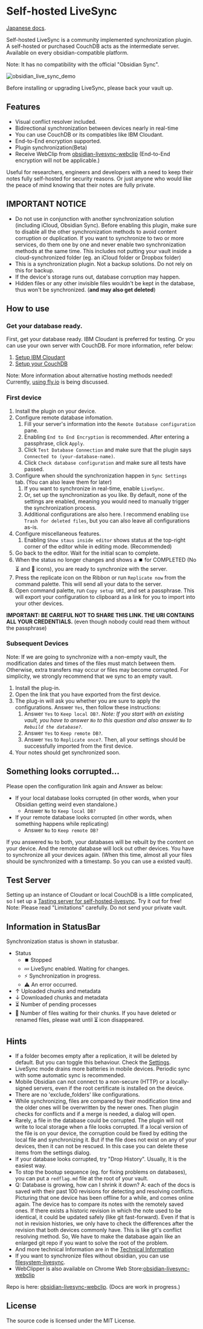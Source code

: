 # Self-hosted LiveSync

[Japanese docs](./README_ja.md).

Self-hosted LiveSync is a community implemented synchronization plugin.  
A self-hosted or purchased CouchDB acts as the intermediate server. Available on every obsidian-compatible platform.

Note: It has no compatibility with the official "Obsidian Sync".

![obsidian_live_sync_demo](https://user-images.githubusercontent.com/45774780/137355323-f57a8b09-abf2-4501-836c-8cb7d2ff24a3.gif)

Before installing or upgrading LiveSync, please back your vault up.

## Features

-   Visual conflict resolver included.
-   Bidirectional synchronization between devices nearly in real-time
-   You can use CouchDB or its compatibles like IBM Cloudant.
-   End-to-End encryption supported.
-   Plugin synchronization(Beta)
-   Receive WebClip from [obsidian-livesync-webclip](https://chrome.google.com/webstore/detail/obsidian-livesync-webclip/jfpaflmpckblieefkegjncjoceapakdf) (End-to-End encryption will not be applicable.)

Useful for researchers, engineers and developers with a need to keep their notes fully self-hosted for security reasons. Or just anyone who would like the peace of mind knowing that their notes are fully private. 

## IMPORTANT NOTICE

-   Do not use in conjunction with another synchronization solution (including iCloud, Obsidian Sync). Before enabling this plugin, make sure to disable all the other synchronization methods to avoid content corruption or duplication. If you want to synchronize to two or more services, do them one by one and never enable two synchronization methods at the same time.
    This includes not putting your vault inside a cloud-synchronized folder (eg. an iCloud folder or Dropbox folder)
-   This is a synchronization plugin. Not a backup solutions. Do not rely on this for backup.
-   If the device's storage runs out, database corruption may happen.
-   Hidden files or any other invisible files wouldn't be kept in the database, thus won't be synchronized. (**and may also get deleted**)

## How to use

### Get your database ready.

First, get your database ready. IBM Cloudant is preferred for testing. Or you can use your own server with CouchDB. For more information, refer below:
1. [Setup IBM Cloudant](docs/setup_cloudant.md)
2. [Setup your CouchDB](docs/setup_own_server.md)

Note: More information about alternative hosting methods needed! Currently, [using fly.io](https://github.com/vrtmrz/obsidian-livesync/discussions/85) is being discussed.

### First device

1. Install the plugin on your device.
2. Configure remote database infomation.
	1. Fill your server's information into the `Remote Database configuration` pane.
	2. Enabling `End to End Encryption` is recommended. After entering a passphrase, click `Apply`.
	3. Click `Test Database Connection` and make sure that the plugin says `Connected to (your-database-name)`.
	4. Click `Check database configuration` and make sure all tests have passed.
3. Configure when should the synchronization happen in `Sync Settings` tab. (You can also leave them for later)
	1. If you want to synchronize in real-time, enable `LiveSync`.
	2. Or, set up the synchronization as you like. By default, none of the settings are enabled, meaning you would need to manually trigger the synchronization process.
	3. Additional configurations are also here. I recommend enabling `Use Trash for deleted files`, but you can also leave all configurations as-is.
4. Configure miscellaneous features.
	1. Enabling `Show staus inside editor` shows status at the top-right corner of the editor while in editing mode. (Recommended)
5. Go back to the editor. Wait for the initial scan to complete.
6. When the status no longer changes and shows a ⏹️ for COMPLETED (No ⏳ and 🧩 icons), you are ready to synchronize with the server.
7. Press the replicate icon on the Ribbon or run `Replicate now` from the command palette. This will send all your data to the server.
8. Open command palette, run `Copy setup URI`, and set a passphrase. This will export your configuration to clipboard as a link for you to import into your other devices.

**IMPORTANT: BE CAREFUL NOT TO SHARE THIS LINK. THE URI CONTAINS ALL YOUR CREDENTIALS.** (even though nobody could read them without the passphrase)

### Subsequent Devices

Note: If we are going to synchronize with a non-empty vault, the modification dates and times of the files must match between them. Otherwise, extra transfers may occur or files may become corrupted.
For simplicity, we strongly recommend that we sync to an empty vault.

1. Install the plug-in.
2. Open the link that you have exported from the first device.
3. The plug-in will ask you whether you are sure to apply the configurations. Answer `Yes`, then follow these instructions:
	1. Answer `Yes` to `Keep local DB?`.
		*Note: If you start with an existing vault, you have to answer `No` to this question and also answer `No` to `Rebuild the database?`.*
	2. Answer `Yes` to `Keep remote DB?`.
	3. Answer `Yes` to `Replicate once?`.
	Then, all your settings should be successfully imported from the first device.
4. Your notes should get synchronized soon.

## Something looks corrupted...

Please open the configuration link again and Answer as below:
- If your local database looks corrupted (in other words, when your Obsidian getting weird even standalone.)
	- Answer `No` to `Keep local DB?`
- If your remote database looks corrupted (in other words, when something happens while replicating)
	- Answer `No` to `Keep remote DB?`

If you answered `No` to both, your databases will be rebuilt by the content on your device. And the remote database will lock out other devices. You have to synchronize all your devices again. (When this time, almost all your files should be synchronized with a timestamp. So you can use a existed vault).

## Test Server

Setting up an instance of Cloudant or local CouchDB is a little complicated, so I set up a [Tasting server for self-hosted-livesync](https://olstaste.vrtmrz.net/). Try it out for free!  
Note: Please read "Limitations" carefully. Do not send your private vault.

## Information in StatusBar

Synchronization status is shown in statusbar.

-   Status
    -   ⏹️ Stopped
    -   💤 LiveSync enabled. Waiting for changes.
    -   ⚡️ Synchronization in progress.
    -   ⚠ An error occurred.
-   ↑ Uploaded chunks and metadata
-   ↓ Downloaded chunks and metadata
-   ⏳ Number of pending processes
-   🧩 Number of files waiting for their chunks.
If you have deleted or renamed files, please wait until ⏳ icon disappeared.


## Hints
-   If a folder becomes empty after a replication, it will be deleted by default. But you can toggle this behaviour. Check the [Settings](docs/settings.md).
-   LiveSync mode drains more batteries in mobile devices. Periodic sync with some automatic sync is recommended.
-   Mobile Obsidian can not connect to a non-secure (HTTP) or a locally-signed servers, even if the root certificate is installed on the device.
-   There are no 'exclude_folders' like configurations.
-   While synchronizing, files are compared by their modification time and the older ones will be overwritten by the newer ones. Then plugin checks for conflicts and if a merge is needed, a dialog will open.
-   Rarely, a file in the database could be corrupted. The plugin will not write to local storage when a file looks corrupted. If a local version of the file is on your device, the corruption could be fixed by editing the local file and synchronizing it. But if the file does not exist on any of your devices, then it can not be rescued. In this case you can delete these items from the settings dialog.
-   If your database looks corrupted, try "Drop History". Usually, It is the easiest way.
-   To stop the bootup sequence (eg. for fixing problems on databases), you can put a `redflag.md` file at the root of your vault.
-   Q: Database is growing, how can I shrink it down?
    A: each of the docs is saved with their past 100 revisions for detecting and resolving conflicts. Picturing that one device has been offline for a while, and comes online again. The device has to compare its notes with the remotely saved ones. If there exists a historic revision in which the note used to be identical, it could be updated safely (like git fast-forward). Even if that is not in revision histories, we only have to check the differences after the revision that both devices commonly have. This is like git's conflict resolving method. So, We have to make the database again like an enlarged git repo if you want to solve the root of the problem.
-   And more technical Information are in the [Technical Information](docs/tech_info.md)
-   If you want to synchronize files without obsidian, you can use [filesystem-livesync](https://github.com/vrtmrz/filesystem-livesync).
-   WebClipper is also available on Chrome Web Store:[obsidian-livesync-webclip](https://chrome.google.com/webstore/detail/obsidian-livesync-webclip/jfpaflmpckblieefkegjncjoceapakdf)

Repo is here: [obsidian-livesync-webclip](https://github.com/vrtmrz/obsidian-livesync-webclip). (Docs are work in progress.)

## License

The source code is licensed under the MIT License.
